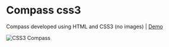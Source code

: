 Compass css3
==========

Compass developed using HTML and CSS3 (no images) | [Demo](https://developer.mozilla.org/pt-BR/demos/detail/compass-css3/launch)

![CSS3 Compass](https://developer.cdn.mozilla.net/media/uploads/demos/r/a/raphaelfabeni/8b5657c0a5142a107103f7e0cf9b301e/1383621444_screenshot_1.png)